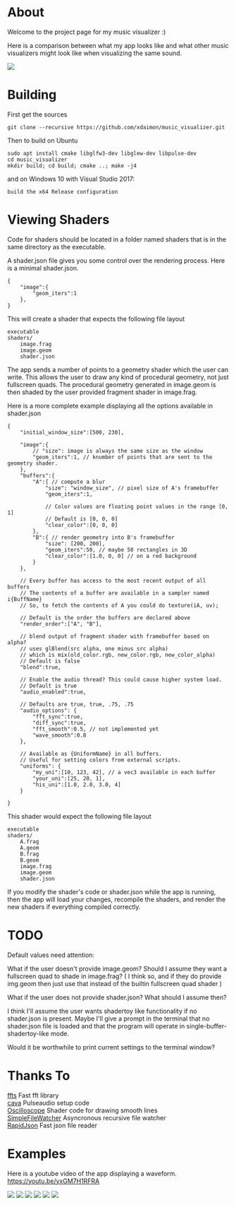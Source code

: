 # About
Welcome to the project page for my music visualizer :)

Here is a comparison between what my app looks like and what other music
visualizers might look like when visualizing the same sound.

![](anim.gif)

# Building

First get the sources
```
git clone --recursive https://github.com/xdaimon/music_visualizer.git
```
Then to build on Ubuntu
```
sudo apt install cmake libglfw3-dev libglew-dev libpulse-dev
cd music_visualizer
mkdir build; cd build; cmake ..; make -j4
```

and on Windows 10 with Visual Studio 2017:
```
build the x64 Release configuration
```

# Viewing Shaders

Code for shaders should be located in a folder named shaders that is in the same directory as the executable.

A shader.json file gives you some control over the rendering process. Here is a minimal shader.json.
```
{
	"image":{
		"geom_iters":1
	},
}
```
This will create a shader that expects the following file layout
```
executable
shaders/
    image.frag
    image.geom
    shader.json
```
The app sends a number of points to a geometry shader which the user can write. This allows the user to draw any kind of procedural geometry, not just fullscreen quads. The procedural geometry generated in image.geom is then shaded by the user provided fragment shader in image.frag.

Here is a more complete example displaying all the options available in shader.json
```
{
	"initial_window_size":[500, 230],

	"image":{
		// "size": image is always the same size as the window
		"geom_iters":1, // knumber of points that are sent to the geometry shader.
	},
	"buffers":{
		"A":{ // compute a blur
			"size": "window_size", // pixel size of A's framebuffer
			"geom_iters":1,

			// Color values are floating point values in the range [0, 1]
			// Default is [0, 0, 0]
			"clear_color":[0, 0, 0]
		},
		"B":{ // render geometry into B's framebuffer
			"size": [200, 200],
			"geom_iters":50, // maybe 50 rectangles in 3D
			"clear_color":[1.0, 0, 0] // on a red background
		}
	},

	// Every buffer has access to the most recent output of all buffers
	// The contents of a buffer are available in a sampler named i{BuffName}
	// So, to fetch the contents of A you could do texture(iA, uv);

	// Default is the order the buffers are declared above
	"render_order":["A", "B"],

	// blend output of fragment shader with framebuffer based on alpha?
	// uses glBlend(src alpha, one minus src alpha)
	// which is mix(old_color.rgb, new_color.rgb, new_color_alpha)
	// Default is false
	"blend":true,

	// Enable the audio thread? This could cause higher system load.
	// Default is true
	"audio_enabled":true,

	// Defaults are true, true, .75, .75
	"audio_options": {
		"fft_sync":true,
		"diff_sync":true,
		"fft_smooth":0.5, // not implemented yet
		"wave_smooth":0.8
	},

	// Available as {UniformName} in all buffers.
	// Useful for setting colors from external scripts.
	"uniforms": {
		"my_uni":[10, 123, 42], // a vec3 available in each buffer
		"your_uni":[25, 20, 1],
		"his_uni":[1.0, 2.0, 3.0, 4]
	}

}
```
This shader would expect the following file layout
```
executable
shaders/
    A.frag
    A.geom
    B.frag
    B.geom
    image.frag
    image.geom
    shader.json
```

If you modify the shader's code or shader.json while the app is running, then the app will load your changes, recompile the shaders, and render the new shaders if everything compiled correctly.

# TODO

Default values need attention:

What if the user doesn't provide image.geom? Should I assume they want a fullscreen quad to shade in image.frag? ( I think so, and if they do provide img.geom then just use that instead of the builtin fullscreen quad shader )

What if the user does not provide shader.json? What should I assume then?

I think I'll assume the user wants shadertoy like functionality if no shader.json is present.
Maybe I'll give a prompt in the terminal that no shader.json file is loaded and that the program will operate in single-buffer-shadertoy-like mode.

Would it be worthwhile to print current settings to the terminal window?

# Thanks To

<a href="https://github.com/linkotec/ffts">ffts</a>
	Fast fft library<br>
<a href="https://github.com/karlstav/cava">cava</a>
	Pulseaudio setup code<br>
<a href="https://github.com/kritzikratzi/Oscilloscope">Oscilloscope</a>
	Shader code for drawing smooth lines<br>
<a href="https://github.com/shadowndacorner/SimpleFileWatcher">SimpleFileWatcher</a>
	Asyncronous recursive file watcher<br>
<a href="https://github.com/rapidjson/rapidjson">RapidJson</a>
	Fast json file reader<br>

# Examples

Here is a youtube video of the app displaying a waveform.<br>
<a href="https://youtu.be/yxGM7H1RFRA">https://youtu.be/yxGM7H1RFRA</a>

![](example0.PNG)
![](example3.png)
![](example1.png)
![](example2.png)
![](example4.png)
![](example5.png)
